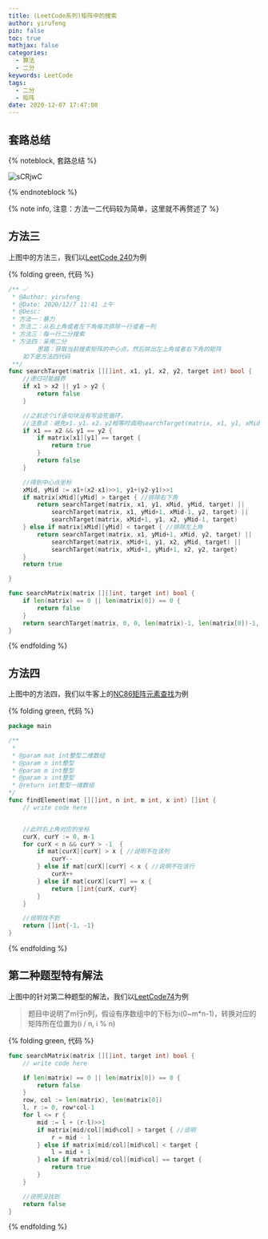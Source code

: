 ```yaml
---
title: (LeetCode系列)矩阵中的搜索
author: yirufeng
pin: false
toc: true
mathjax: false
categories:
  - 算法
  - 二分
keywords: LeetCode
tags:
  - 二分
  - 矩阵
date: 2020-12-07 17:47:08
---
```


## 套路总结

{% noteblock, 套路总结 %}

![sCRjwC](https://cdn.jsdelivr.net/gh/sivanWu0222/ImageHosting@master/uPic/sCRjwC.png)

{% endnoteblock %}

{% note info, 注意：方法一二代码较为简单，这里就不再赘述了  %}

## 方法三
上图中的方法三，我们以[LeetCode 240](https://leetcode-cn.com/problems/search-a-2d-matrix-ii/s)为例

{% folding green, 代码 %}
```go
/** ✅
 * @Author: yirufeng
 * @Date: 2020/12/7 11:41 上午
 * @Desc:
 * 方法一：暴力
 * 方法二：从右上角或者左下角每次排除一行或者一列
 * 方法三：每一行二分搜索
 * 方法四：采用二分
		思路：获取当前搜索矩阵的中心点，然后排出左上角或者右下角的矩阵
	如下是方法四代码
 **/
func searchTarget(matrix [][]int, x1, y1, x2, y2, target int) bool {
	//递归可能越界
	if x1 > x2 || y1 > y2 {
		return false
	}

	//之前这个if语句块没有写会死循环，
	//注意点：避免x1，y1，x2，y2相等时调用searchTarget(matrix, x1, y1, xMid, yMid, target)死循环
	if x1 == x2 && y1 == y2 {
		if matrix[x1][y1] == target {
			return true
		}
		return false
	}

	//得到中心点坐标
	xMid, yMid := x1+(x2-x1)>>1, y1+(y2-y1)>>1
	if matrix[xMid][yMid] > target { //排除右下角
		return searchTarget(matrix, x1, y1, xMid, yMid, target) ||
			searchTarget(matrix, x1, yMid+1, xMid-1, y2, target) ||
			searchTarget(matrix, xMid+1, y1, x2, yMid-1, target)
	} else if matrix[xMid][yMid] < target { //排除左上角
		return searchTarget(matrix, x1, yMid+1, xMid, y2, target) ||
			searchTarget(matrix, xMid+1, y1, x2, yMid, target) ||
			searchTarget(matrix, xMid+1, yMid+1, x2, y2, target)
	}
	return true

}

func searchMatrix(matrix [][]int, target int) bool {
	if len(matrix) == 0 || len(matrix[0]) == 0 {
		return false
	}
	return searchTarget(matrix, 0, 0, len(matrix)-1, len(matrix[0])-1, target)
}

```
{% endfolding %}

<!-- more -->


## 方法四

上图中的方法四，我们以牛客上的[NC86矩阵元素查找](https://www.nowcoder.com/practice/3afe6fabdb2c46ed98f06cfd9a20f2ce?tpId=117&&tqId=35008&rp=1&ru=/ta/job-code-high&qru=/ta/job-code-high/question-ranking)为例

{% folding green, 代码 %}
```go
package main

/**
 * 
 * @param mat int整型二维数组 
 * @param n int整型 
 * @param m int整型 
 * @param x int整型 
 * @return int整型一维数组
*/
func findElement(mat [][]int, n int, m int, x int) []int {
	// write code here


	//此时右上角对应的坐标
	curX, curY := 0, m-1
	for curX < n && curY > -1  {
		if mat[curX][curY] > x { //说明不在该列
			curY--
		} else if mat[curX][curY] < x { //说明不在该行
			curX++
		} else if mat[curX][curY] == x {
			return []int{curX, curY}
		}
	}

	//说明找不到
	return []int{-1, -1}
}
```
{% endfolding %}



## 第二种题型特有解法
上图中的针对第二种题型的解法，我们以[LeetCode74](https://leetcode-cn.com/problems/search-a-2d-matrix/)为例

> 题目中说明了m行n列，假设有序数组中的下标为i(0~m*n-1)，转换对应的矩阵所在位置为(i / n, i % n)

{% folding green, 代码 %}
```go
func searchMatrix(matrix [][]int, target int) bool {
	// write code here

	if len(matrix) == 0 || len(matrix[0]) == 0 {
		return false
	}
	row, col := len(matrix), len(matrix[0])
	l, r := 0, row*col-1
	for l <= r {
		mid := l + (r-l)>>1
		if matrix[mid/col][mid%col] > target { //说明
			r = mid - 1
		} else if matrix[mid/col][mid%col] < target {
			l = mid + 1
		} else if matrix[mid/col][mid%col] == target {
			return true
		}
	}

	//说明没找到
	return false
}
```
{% endfolding %}